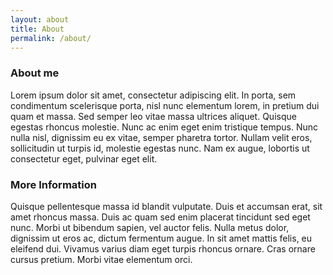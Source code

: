 ```yaml
---
layout: about
title: About
permalink: /about/
---
```


### About me
Lorem ipsum dolor sit amet, consectetur adipiscing elit. In porta, sem condimentum scelerisque porta, nisl nunc elementum lorem, in pretium dui quam et massa. Sed semper leo vitae massa ultrices aliquet. Quisque egestas rhoncus molestie. Nunc ac enim eget enim tristique tempus. Nunc nulla nisl, dignissim eu ex vitae, semper pharetra tortor. Nullam velit eros, sollicitudin ut turpis id, molestie egestas nunc. Nam ex augue, lobortis ut consectetur eget, pulvinar eget elit.

### More Information
Quisque pellentesque massa id blandit vulputate. Duis et accumsan erat, sit amet rhoncus massa. Duis ac quam sed enim placerat tincidunt sed eget nunc. Morbi ut bibendum sapien, vel auctor felis. Nulla metus dolor, dignissim ut eros ac, dictum fermentum augue. In sit amet mattis felis, eu eleifend dui. Vivamus varius diam eget turpis rhoncus ornare. Cras ornare cursus pretium. Morbi vitae elementum orci.